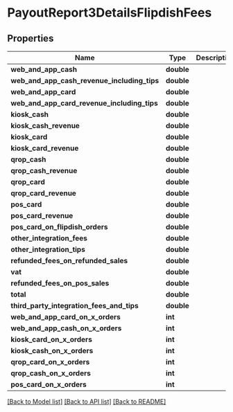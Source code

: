 # PayoutReport3DetailsFlipdishFees

## Properties
Name | Type | Description | Notes
------------ | ------------- | ------------- | -------------
**web_and_app_cash** | **double** |  | [optional] 
**web_and_app_cash_revenue_including_tips** | **double** |  | [optional] 
**web_and_app_card** | **double** |  | [optional] 
**web_and_app_card_revenue_including_tips** | **double** |  | [optional] 
**kiosk_cash** | **double** |  | [optional] 
**kiosk_cash_revenue** | **double** |  | [optional] 
**kiosk_card** | **double** |  | [optional] 
**kiosk_card_revenue** | **double** |  | [optional] 
**qrop_cash** | **double** |  | [optional] 
**qrop_cash_revenue** | **double** |  | [optional] 
**qrop_card** | **double** |  | [optional] 
**qrop_card_revenue** | **double** |  | [optional] 
**pos_card** | **double** |  | [optional] 
**pos_card_revenue** | **double** |  | [optional] 
**pos_card_on_flipdish_orders** | **double** |  | [optional] 
**other_integration_fees** | **double** |  | [optional] 
**other_integration_tips** | **double** |  | [optional] 
**refunded_fees_on_refunded_sales** | **double** |  | [optional] 
**vat** | **double** |  | [optional] 
**refunded_fees_on_pos_sales** | **double** |  | [optional] 
**total** | **double** |  | [optional] 
**third_party_integration_fees_and_tips** | **double** |  | [optional] 
**web_and_app_card_on_x_orders** | **int** |  | [optional] 
**web_and_app_cash_on_x_orders** | **int** |  | [optional] 
**kiosk_card_on_x_orders** | **int** |  | [optional] 
**kiosk_cash_on_x_orders** | **int** |  | [optional] 
**qrop_card_on_x_orders** | **int** |  | [optional] 
**qrop_cash_on_x_orders** | **int** |  | [optional] 
**pos_card_on_x_orders** | **int** |  | [optional] 

[[Back to Model list]](../README.md#documentation-for-models) [[Back to API list]](../README.md#documentation-for-api-endpoints) [[Back to README]](../README.md)


